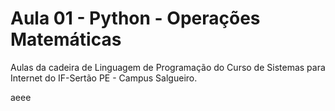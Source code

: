 # Aula 01 - Python - Operações Matemáticas

Aulas da cadeira de Linguagem de Programação do Curso de Sistemas para Internet do IF-Sertão PE - Campus Salgueiro.

aeee